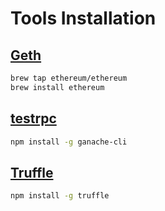 # Tools Installation

## [Geth](https://github.com/ethereum/go-ethereum/wiki/geth)

```bash
brew tap ethereum/ethereum
brew install ethereum
```

## [testrpc](https://github.com/trufflesuite/ganache-cli)

```bash
npm install -g ganache-cli
```

## [Truffle](http://truffleframework.com/)

```bash
npm install -g truffle
```

